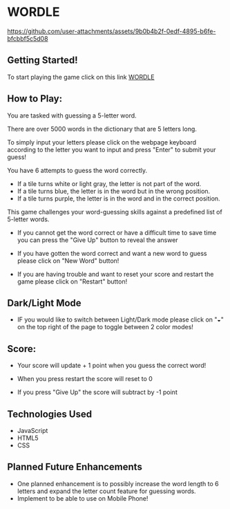 # WORDLE

https://github.com/user-attachments/assets/9b0b4b2f-0edf-4895-b6fe-bfcbbf5c5d08

## Getting Started!

To start playing the game click on this link [WORDLE](https://seannxh.github.io/WORDLE-GAME/)

## How to Play:

You are tasked with guessing a 5-letter word.

There are over 5000 words in the dictionary that are 5 letters long.

To simply input your letters please click on the webpage keyboard according to the letter you want to input and press "Enter" to submit your guess!

You have 6 attempts to guess the word correctly.

* If a tile turns white or light gray, the letter is not part of the word.
* If a tile turns blue, the letter is in the word but in the wrong position.
* If a tile turns purple, the letter is in the word and in the correct position.

This game challenges your word-guessing skills against a predefined list of 5-letter words.

* If you cannot get the word correct or have a difficult time to save time you can press the "Give Up" button to reveal the answer

* If you have gotten the word correct and want a new word to guess please click on "New Word" button!

* If you are having trouble and want to reset your score and restart the game please click on "Restart" button!

## Dark/Light Mode

* IF you would like to switch between Light/Dark mode please click on "◒" on the top right of the page to toggle between 2 color modes!

## Score: 

* Your score will update + 1 point when you guess the correct word!

* When you press restart the score will reset to 0

* If you press "Give Up" the score will subtract by -1 point

## Technologies Used

* JavaScript
* HTML5
* CSS

## Planned Future Enhancements
* One planned enhancement is to possibly increase the word length to 6 letters and expand the letter count feature for guessing words.
* Implement to be able to use on Mobile Phone!
